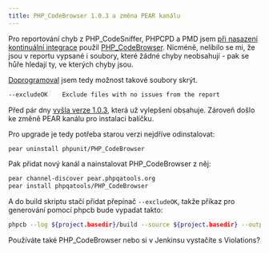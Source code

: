 ```yaml
---
title: PHP_CodeBrowser 1.0.3 a změna PEAR kanálu
---
```


Pro reportování chyb z PHP_CodeSniffer, PHPCPD a PMD jsem [při nasazení kontinuální integrace](/bp/) použil [PHP_CodeBrowser](https://github.com/Mayflower/PHP_CodeBrowser/). Nicméně, nelíbilo se mi, že jsou v reportu vypsané i soubory, které žádné chyby neobsahují - pak se hůře hledají ty, ve kterých chyby jsou.

[Doprogramoval](https://github.com/Mayflower/PHP_CodeBrowser/pull/12) jsem tedy možnost takové soubory skrýt.

~~~bash
--excludeOK    Exclude files with no issues from the report
~~~

Před pár dny [vyšla verze 1.0.3](https://twitter.com/s_bergmann/status/194700069214228480), která už vylepšení obsahuje. Zároveň došlo ke změně PEAR kanálu pro instalaci balíčku.

Pro upgrade je tedy potřeba starou verzi nejdříve odinstalovat:
~~~bash
pear uninstall phpunit/PHP_CodeBrowser
~~~

Pak přidat nový kanál a nainstalovat PHP_CodeBrowser z něj:
~~~bash
pear channel-discover pear.phpqatools.org
pear install phpqatools/PHP_CodeBrowser
~~~

A do build skriptu stačí přidat přepínač `--excludeOK`, takže příkaz pro generování pomocí phpcb bude vypadat takto:
~~~bash
phpcb --log ${project.basedir}/build --source ${project.basedir} --output ${project.basedir}/build/code-browser --excludeOK
~~~

Používáte také PHP_CodeBrowser nebo si v Jenkinsu vystačíte s Violations?
